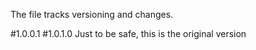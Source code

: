 The file tracks versioning and changes.


#1.0.0.1 
#1.0.1.0  Just to be safe, this is the original version